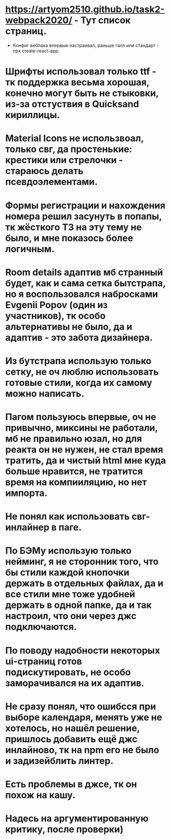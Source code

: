 # https://artyom2510.github.io/task2-webpack2020/ - Тут список страниц.
* Конфиг вебпака впервые настраивал, раньше галп или стандарт - npx create-react-app.
# Шрифты использовал только ttf - тк поддержка весьма хорошая, конечно могут быть не стыковки, из-за отстуствия в Quicksand кириллицы.
# Material Icons не использвоал, только свг, да простенькие: крестики или стрелочки - стараюсь делать псевдоэлементами.
# Формы регистрации и нахождения номера решил засунуть в попапы, тк жёсткого ТЗ на эту тему не было, и мне показось более логичным.
# Room details адаптив мб странный будет, как и сама сетка бытстрапа, но я воспользовался набросками Evgenii Popov (один из участников), тк особо альтернативы не было, да и адаптив - это забота дизайнера.
# Из бутстрапа использую только сетку, не оч люблю использовать готовые стили, когда их самому можно написать.
# Пагом пользуюсь впервые, оч не привычно, миксины не работали, мб не правильно юзал, но для реакта он не нужен, не стал время тратить, да и чистый html мне куда больше нравится, не тратится время на компииляцию, но нет импорта.
# Не понял как использовать свг-инлайнер в паге.
# По БЭМу использую только нейминг, я не сторонник того, что бы стили каждой кнопочки держать в отдельных файлах, да и все стили мне тоже удобней держать в одной папке, да и так настроил, что они через джс подключаются.
# По поводу надобности некоторых ui-страниц готов подискутировать, не особо заморачивался на их адаптив.
# Не сразу понял, что ошибсся при выборе календаря, менять уже не хотелось, но нашёл решение, пришлось добавить ещё джс инлайново, тк на npm его не было и задизейблить линтер.
# Есть проблемы в джсе, тк он похож на кашу.
# Надесь на аргументированную критику, после проверки)
